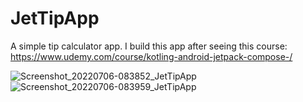 # JetTipApp
A simple tip calculator app. I build this app after seeing this course: https://www.udemy.com/course/kotling-android-jetpack-compose-/


![Screenshot_20220706-083852_JetTipApp](https://user-images.githubusercontent.com/60168299/177467669-add7ced8-d336-403c-a0c4-105c7c0dec33.jpg)
![Screenshot_20220706-083959_JetTipApp](https://user-images.githubusercontent.com/60168299/177467674-1d824be9-7606-45a7-a7ea-90e6c64148fe.jpg)
